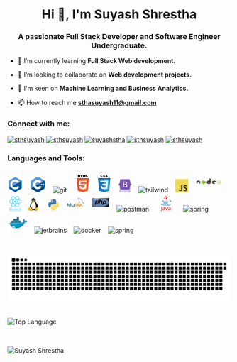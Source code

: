 <h1 align="center">Hi 👋, I'm Suyash Shrestha</h1>
<h3 align="center">A passionate Full Stack Developer and Software Engineer Undergraduate.</h3>

- 🌱 I’m currently learning **Full Stack Web development.**

- 👯 I’m looking to collaborate on **Web development projects.**

- 🤖 I'm keen on **Machine Learning and Business Analytics.**

- 📫 How to reach me **sthasuyash11@gmail.com**

<h3 align="left">Connect with me:</h3>
<p align="left">
<a href="https://twitter.com/sthsuyash" target="blank"><img align="center" src="https://raw.githubusercontent.com/rahuldkjain/github-profile-readme-generator/master/src/images/icons/Social/twitter.svg" alt="sthsuyash" height="30" width="40" /></a>  <a href="https://linkedin.com/in/sthsuyash" target="blank"><img align="center" src="https://raw.githubusercontent.com/rahuldkjain/github-profile-readme-generator/master/src/images/icons/Social/linked-in-alt.svg" alt="sthsuyash" height="30" width="40" /></a>  <a href="https://fb.com/suyashstha" target="blank"><img align="center" src="https://raw.githubusercontent.com/rahuldkjain/github-profile-readme-generator/master/src/images/icons/Social/facebook.svg" alt="suyashstha" height="30" width="40" /></a>  <a href="https://instagram.com/sthsuyash" target="blank"><img align="center" src="https://raw.githubusercontent.com/rahuldkjain/github-profile-readme-generator/master/src/images/icons/Social/instagram.svg" alt="sthsuyash" height="30" width="40" /></a>  <a href="https://dev.to/sthsuyash" target="blank"><img align="center" src="https://raw.githubusercontent.com/rahuldkjain/github-profile-readme-generator/master/src/images/icons/Social/devto.svg" alt="sthsuyash" height="30" width="40" /></a>
</p>

<h3 align="left">Languages and Tools:</h3>
<p align="left"> 
  
<img src="https://raw.githubusercontent.com/devicons/devicon/master/icons/c/c-original.svg" alt="c" width="35" height="35"/>&nbsp;&nbsp;&nbsp;&nbsp;<img src="https://raw.githubusercontent.com/devicons/devicon/master/icons/cplusplus/cplusplus-original.svg" alt="c++" width="35" height="35"/>&nbsp;&nbsp;&nbsp;&nbsp;<img src="https://www.vectorlogo.zone/logos/git-scm/git-scm-icon.svg" alt="git" width="30" height="30"/>&nbsp;&nbsp;&nbsp;&nbsp;<img src="https://raw.githubusercontent.com/devicons/devicon/master/icons/html5/html5-original-wordmark.svg" alt="html5" width="40" height="40"/>&nbsp;&nbsp;<img src="https://raw.githubusercontent.com/devicons/devicon/master/icons/css3/css3-original-wordmark.svg" alt="css3" width="40" height="40"/>&nbsp;&nbsp;&nbsp;<img src="https://raw.githubusercontent.com/devicons/devicon/master/icons/bootstrap/bootstrap-plain-wordmark.svg" alt="bootstrap" width="30" height="30"/>&nbsp;&nbsp;&nbsp;&nbsp;<img src="https://camo.githubusercontent.com/5734d0669fe22ce04a1cb989a156cd32c379875f6bca56d5210c9432824856d9/68747470733a2f2f7777772e766563746f726c6f676f2e7a6f6e652f6c6f676f732f7461696c77696e646373732f7461696c77696e646373732d69636f6e2e737667" alt="tailwind" width="30" height="30" data-canonical-src="https://www.vectorlogo.zone/logos/tailwindcss/tailwindcss-icon.svg"/>&nbsp;&nbsp;&nbsp;&nbsp;<img src="https://raw.githubusercontent.com/devicons/devicon/master/icons/javascript/javascript-original.svg" alt="javascript" width="30" height="30"/>&nbsp;&nbsp;&nbsp;&nbsp;<img src="https://raw.githubusercontent.com/devicons/devicon/master/icons/nodejs/nodejs-original-wordmark.svg" alt="nodejs" width="60" height="50"/>&nbsp;&nbsp;&nbsp;&nbsp;<img src="https://raw.githubusercontent.com/devicons/devicon/master/icons/react/react-original-wordmark.svg" alt="react" width="35" height="35"/>&nbsp;&nbsp;<img src="https://raw.githubusercontent.com/devicons/devicon/master/icons/linux/linux-original.svg" alt="linux" width="30" height="30"/>&nbsp;&nbsp;&nbsp;&nbsp;<img src="https://raw.githubusercontent.com/devicons/devicon/master/icons/python/python-original.svg" alt="python" width="30" height="30"/>&nbsp;&nbsp;&nbsp;&nbsp;<img src="https://raw.githubusercontent.com/devicons/devicon/master/icons/mysql/mysql-original-wordmark.svg" alt="mysql" width="40" height="40"/>&nbsp;&nbsp;&nbsp;&nbsp;<img src="https://raw.githubusercontent.com/devicons/devicon/master/icons/php/php-original.svg" alt="php" width="40" height="40"/>&nbsp;&nbsp;&nbsp;&nbsp;<img src="https://camo.githubusercontent.com/93b32389bf746009ca2370de7fe06c3b5146f4c99d99df65994f9ced0ba41685/68747470733a2f2f7777772e766563746f726c6f676f2e7a6f6e652f6c6f676f732f676574706f73746d616e2f676574706f73746d616e2d69636f6e2e737667" alt="postman" width="30" height="30" data-canonical-src="https://www.vectorlogo.zone/logos/getpostman/getpostman-icon.svg"/>&nbsp;&nbsp;&nbsp;&nbsp;<img src="https://raw.githubusercontent.com/devicons/devicon/master/icons/java/java-original-wordmark.svg" alt="java" width="45" height="40"/>&nbsp;&nbsp;&nbsp;&nbsp;<img src="https://seeklogo.com/images/S/spring-boot-logo-9D6125D4E7-seeklogo.com.png" alt="spring" width="120" height="30"/>&nbsp;&nbsp;&nbsp;&nbsp;<img src="https://raw.githubusercontent.com/devicons/devicon/master/icons/docker/docker-original.svg" alt="docker" width="45" height="45"/>&nbsp;&nbsp;&nbsp;&nbsp;<img src="https://resources.jetbrains.com/storage/products/company/brand/logos/jb_beam.png?_gl=1*t4zw6l*_ga*MTc1Mzg4NzIwMi4xNjU1ODc3Mzc1*_ga_9J976DJZ68*MTY2Mjc4NDY5OS4yMy4xLjE2NjI3ODQ5MzQuMC4wLjA.&_ga=2.267288781.2142471752.1662784700-1753887202.1655877375" alt="jetbrains" width="45" height="45"/>&nbsp;&nbsp;&nbsp;&nbsp;<img src="https://resources.jetbrains.com/storage/products/company/brand/logos/PyCharm_icon.png?_gl=1*en4kn5*_ga*MTc1Mzg4NzIwMi4xNjU1ODc3Mzc1*_ga_9J976DJZ68*MTY2Mjc4NDY5OS4yMy4xLjE2NjI3ODQ5NDIuMC4wLjA.&_ga=2.63219052.2142471752.1662784700-1753887202.1655877375" alt="docker" width="35" height="35"/>&nbsp;&nbsp;&nbsp;&nbsp;<img src="https://resources.jetbrains.com/storage/products/company/brand/logos/IntelliJ_IDEA_icon.png?_gl=1*igzr9q*_ga*MTc1Mzg4NzIwMi4xNjU1ODc3Mzc1*_ga_9J976DJZ68*MTY2Mjc4NDY5OS4yMy4xLjE2NjI3ODUwMzcuMC4wLjA.&_ga=2.91596121.2142471752.1662784700-1753887202.1655877375" alt="spring" width="35" height="35"/>&nbsp;&nbsp;&nbsp;&nbsp;

</p>
<br>

![Snake animation](https://github.com/sthsuyash/sthsuyash/blob/main/ASSETS/snake.svg)
<br><br>

![Top Language](https://github-readme-stats.vercel.app/api/top-langs/?username=sthsuyash&show_icons=true&theme=radical)

<br/>
<br/>
<img src="https://github-readme-stats.vercel.app/api?username=sthsuyash&show_icons=true&theme=codeSTACKr" alt="Suyash Shrestha" /> 

  

